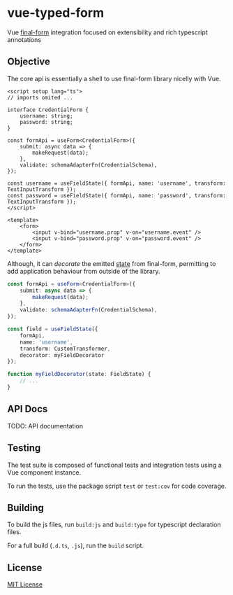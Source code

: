 # vue-typed-form

Vue [final-form](https://final-form.org/) integration focused on extensibility and rich typescript annotations

## Objective

The core api is essentially a shell to use final-form library nicelly with Vue.

```vue
<script setup lang="ts">
// imports omited ...

interface CredentialForm {
	username: string;
	password: string;
}

const formApi = useForm<CredentialForm>({
	submit: async data => {
		makeRequest(data);
	},
	validate: schemaAdapterFn(CredentialSchema),
});

const username = useFieldState({ formApi, name: 'username', transform: TextInputTransform });
const password = useFieldState({ formApi, name: 'password', transform: TextInputTransform });
</script>

<template>
	<form>
		<input v-bind="username.prop" v-on="username.event" />
		<input v-bind="password.prop" v-on="password.event" />
	</form>
</template>
```

Although, it can *decorate* the emitted [state](https://final-form.org/docs/final-form/types/FieldState) from final-form, permitting to add application behaviour from outside of the library.

```ts
const formApi = useForm<CredentialForm>({
	submit: async data => {
		makeRequest(data);
	},
	validate: schemaAdapterFn(CredentialSchema),
});

const field = useFieldState({
	formApi,
	name: 'username',
	transform: CustomTransformer,
	decorator: myFieldDecorator
});

function myFieldDecorator(state: FieldState) {
	// ...
}
```

## API Docs

TODO: API documentation

## Testing

The test suite is composed of functional tests and integration tests using a Vue component instance.

To run the tests, use the package script `test` or `test:cov` for code coverage.

## Building

To build the js files, run `build:js` and `build:type` for typescript declaration files.

For a full build (`.d.ts`, `.js`), run the `build` script.

## License

[MIT License](LICENSE)

